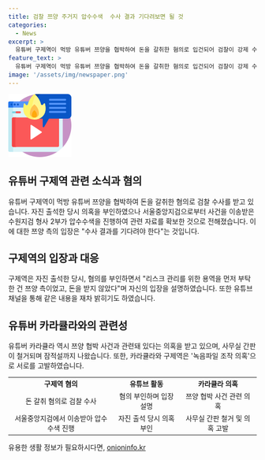 ```yaml
---
title: 검찰 쯔양 주거지 압수수색  수사 결과 기다려보면 될 것
categories:
  - News
excerpt: >
  유튜버 구제역이 먹방 유튜버 쯔양을 협박하여 돈을 갈취한 혐의로 입건되어 검찰이 강제 수사에 착수했다. 구제역은 자진 출석시 리스크 관리용으로 쯔양에게 부탁받고 어쩔 수 없이 계약을 받았지만 공갈 협박한 사실 없고 돈도 받지 않았다고 설명했으나 수원지검 형사 2부가 압수수색을 진행하며 관련 자료를 확보했다. 또한, 관련된 유튜버 카라큘라의 사무실 간판이 철거되고 잠적설이 나오는 등 사건이 수위를 높이고 있다.
feature_text: >
  유튜버 구제역이 먹방 유튜버 쯔양을 협박하여 돈을 갈취한 혐의로 입건되어 검찰이 강제 수사에 착수했다. 구제역은 자진 출석시 리스크 관리용으로 쯔양에게 부탁받고 어쩔 수 없이 계약을 받았지만 공갈 협박한 사실 없고 돈도 받지 않았다고 설명했으나 수원지검 형사 2부가 압수수색을 진행하며 관련 자료를 확보했다. 또한, 관련된 유튜버 카라큘라의 사무실 간판이 철거되고 잠적설이 나오는 등 사건이 수위를 높이고 있다.
image: '/assets/img/newspaper.png'
---
```


<p><img src="/assets/img/news.png" alt="rentncar 속보" /></p>

<h2 data-ke-size="size26">유튜버 구제역 관련 소식과 혐의</h2>

<p data-ke-size="size16">유튜버 구제역이 먹방 유튜버 쯔양을 협박하여 돈을 갈취한 혐의로 검찰 수사를 받고 있습니다. 자진 출석한 당시 의혹을 부인하였으나 서울중앙지검으로부터 사건을 이송받은 수원지검 형사 2부가 압수수색을 진행하여 관련 자료를 확보한 것으로 전해졌습니다. 이에 대한 쯔양 측의 입장은 "수사 결과를 기다려야 한다"는 것입니다.</p>

<h2 data-ke-size="size26">구제역의 입장과 대응</h2>

<p data-ke-size="size16">구제역은 자진 출석한 당시, 혐의를 부인하면서 "리스크 관리를 위한 용역을 먼저 부탁한 건 쯔양 측이었고, 돈을 받지 않았다"며 자신의 입장을 설명하였습니다. 또한 유튜브 채널을 통해 같은 내용을 재차 밝히기도 하였습니다.</p>

<h2 data-ke-size="size26">유튜버 카라큘라와의 관련성</h2>

<p data-ke-size="size16">유튜버 카라큘라 역시 쯔양 협박 사건과 관련돼 있다는 의혹을 받고 있으며, 사무실 간판이 철거되며 잠적설까지 나왔습니다. 또한, 카라큘라와 구제역은 '녹음파일 조작 의혹'으로 서로를 고발하였습니다.</p>

<table>
    <tr>
        <td style="text-align: center; height: 17px;"><b>구제역 혐의</b></td>
        <td style="text-align: center; height: 17px;"><b>유튜브 활동</b></td>
        <td style="text-align: center; height: 17px;"><b>카라큘라 의혹</b></td>
    </tr>
    <tr>
        <td style="text-align: center; height: 17px;">돈 갈취 혐의로 검찰 수사</td>
        <td style="text-align: center; height: 17px;">혐의 부인하며 입장 설명</td>
        <td style="text-align: center; height: 17px;">쯔양 협박 사건 관련 의혹</td>
    </tr>
    <tr>
        <td style="text-align: center; height: 17px;">서울중앙지검에서 이송받아 압수수색 진행</td>
        <td style="text-align: center; height: 17px;">자진 출석 당시 의혹 부인</td>
        <td style="text-align: center; height: 17px;">사무실 간판 철거 및 의혹 고발</td>
    </tr>
</table>
유용한 생활 정보가 필요하시다면, <a href="https://onioninfo.kr" rel="dofollow">onioninfo.kr</a>


